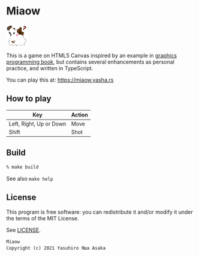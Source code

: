 # Miaow

![Logo](dst/img/user.png?raw=true "Miaow")

This is a game on HTML5 Canvas inspired by an example in
[graphics programming book](
https://github.com/doxas/graphics-programming-book/), but contains several
enhancements as personal practice, and written in TypeScript.

You can play this at: https://miaow.yasha.rs


## How to play

| Key | Action |
|---|---|
| Left, Right, Up or Down | Move |
| Shift | Shot |


## Build

```zsh
% make build
```

See also `make help`


## License

This program is free software: you can redistribute it and/or modify it
under the terms of the MIT License.

See [LICENSE](LICENSE).


```txt
Miaow
Copyright (c) 2021 Yasuhiro Яша Asaka
```
